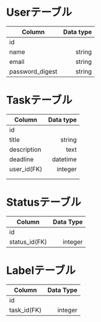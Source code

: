 
# Userテーブル

| Column          | Data type |
| --------------- | --------: |
| id              |           |
| name            | string    |
| email           | string    |
| password_digest | string    |



# Taskテーブル

| Column      | Data type |
| ----------- | --------: |
| id          |           |
| title       | string    |
| description | text      |
| deadline    | datetime  |
| user_id(FK) | integer   |
|             |           |
|             |           |


# Statusテーブル

| Column        | Data Type |
| ------------- | --------: |
| id            |           |
| status_id(FK) | integer   |



# Labelテーブル

| Column      | Data Type |
| ----------- | --------: |
| id          |           |
| task_id(FK) | integer   |